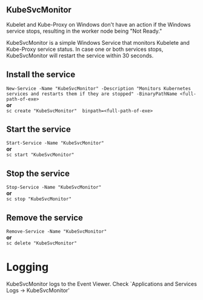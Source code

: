 ## KubeSvcMonitor
Kubelet and Kube-Proxy on Windows don't have an action if the Windows service stops, resulting in the worker node being "Not Ready."

KubeSvcMonitor is a simple Windows Service that monitors Kubelete and Kube-Proxy service status. In case one or both services stops, KubeSvcMonitor will restart the service within 30 seconds.

## Install the service
`New-Service -Name "KubeSvcMonitor" -Description "Monitors Kubernetes services and restarts them if they are stopped" -BinaryPathName <full-path-of-exe>`  
**or**  
`sc create "KubeSvcMonitor"  binpath=<full-path-of-exe>`

## Start the service
`Start-Service -Name "KubeSvcMonitor"`  
**or**  
`sc start "KubeSvcMonitor"`


## Stop the service
`Stop-Service -Name "KubeSvcMonitor"`  
**or**  
`sc stop "KubeSvcMonitor"`

## Remove the service
`Remove-Service -Name "KubeSvcMonitor"`  
**or**  
`sc delete "KubeSvcMonitor"`

# Logging
KubeSvcMonitor logs to the Event Viewer. Check `Applications and Services Logs -> KubeSvcMonitor'

